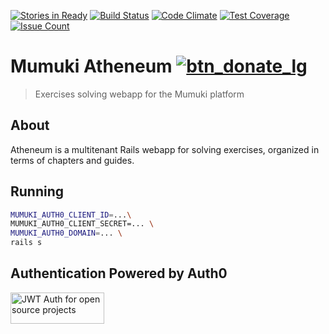 [![Stories in Ready](https://badge.waffle.io/mumuki/mumuki-atheneum.png?label=ready&title=Ready)](https://waffle.io/mumuki/mumuki-atheneum)
[![Build Status](https://travis-ci.org/mumuki/mumuki-atheneum.svg?branch=master)](https://travis-ci.org/mumuki/mumuki-atheneum)
[![Code Climate](https://codeclimate.com/github/mumuki/mumuki-atheneum/badges/gpa.svg)](https://codeclimate.com/github/mumuki/mumuki-atheneum)
[![Test Coverage](https://codeclimate.com/github/mumuki/mumuki-atheneum/badges/coverage.svg)](https://codeclimate.com/github/mumuki/mumuki-atheneum)
[![Issue Count](https://codeclimate.com/github/mumuki/mumuki-atheneum/badges/issue_count.svg)](https://codeclimate.com/github/mumuki/mumuki-atheneum)

Mumuki Atheneum [![btn_donate_lg](https://cloud.githubusercontent.com/assets/1039278/16535119/386d7be2-3fbb-11e6-9ee5-ecde4cef142a.gif)](https://www.paypal.com/cgi-bin/webscr?cmd=_s-xclick&hosted_button_id=KCZ5AQR53CH26)
================

> Exercises solving webapp for the Mumuki platform

## About

Atheneum is a multitenant Rails webapp for solving exercises, organized in terms of chapters and guides.

## Running

```bash
MUMUKI_AUTH0_CLIENT_ID=...\
MUMUKI_AUTH0_CLIENT_SECRET=... \
MUMUKI_AUTH0_DOMAIN=... \
rails s
```

## Authentication Powered by Auth0 

<a width="150" height="50" href="https://auth0.com/" target="_blank" alt="Single Sign On & Token Based Authentication - Auth0"><img width="150" height="50" alt="JWT Auth for open source projects" src="http://cdn.auth0.com/oss/badges/a0-badge-dark.png"/></a>
